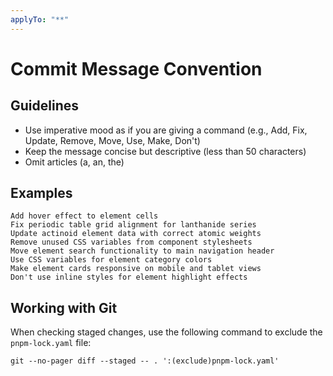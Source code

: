```yaml
---
applyTo: "**"
---
```


# Commit Message Convention

## Guidelines

- Use imperative mood as if you are giving a command (e.g., Add, Fix, Update, Remove, Move, Use, Make, Don't)
- Keep the message concise but descriptive (less than 50 characters)
- Omit articles (a, an, the)

## Examples

```
Add hover effect to element cells
Fix periodic table grid alignment for lanthanide series
Update actinoid element data with correct atomic weights
Remove unused CSS variables from component stylesheets
Move element search functionality to main navigation header
Use CSS variables for element category colors
Make element cards responsive on mobile and tablet views
Don't use inline styles for element highlight effects
```

## Working with Git

When checking staged changes, use the following command to exclude the `pnpm-lock.yaml` file:

```
git --no-pager diff --staged -- . ':(exclude)pnpm-lock.yaml'
```
